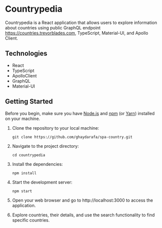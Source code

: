 # Countrypedia

Countrypedia is a React application that allows users to explore information about countries using public GraphQL endpoint https://countries.trevorblades.com, TypeScript, Material-UI, and Apollo Client.

## Technologies

- React
- TypeScript
- ApolloClient
- GraphQL
- Material-UI

## Getting Started

Before you begin, make sure you have [Node.js](https://nodejs.org/) and [npm](https://www.npmjs.com/) (or [Yarn](https://yarnpkg.com/)) installed on your machine.

1. Clone the repository to your local machine:

   ```
   git clone https://github.com/ghaydarafa/spa-country.git
   ```

2. Navigate to the project directory:

   ```
   cd countrypedia
   ```

3. Install the dependencies:

   ```
   npm install
   ```

4. Start the development server:

   ```
   npm start
   ```

5. Open your web browser and go to http://localhost:3000 to access the application.

6. Explore countries, their details, and use the search functionality to find specific countries.
